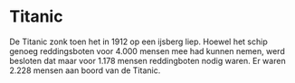 # Titanic

De Titanic zonk toen het in 1912 op een ijsberg liep. Hoewel het schip genoeg
reddingsboten voor 4.000 mensen mee had kunnen nemen, werd besloten dat maar
voor 1.178 mensen reddingboten nodig waren. Er waren 2.228 mensen aan boord van
de Titanic.
